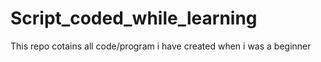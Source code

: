 # Script_coded_while_learning
This repo cotains all code/program i have created when i was a beginner 
